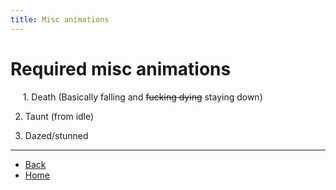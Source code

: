 ```yaml
---
title: Misc animations
---
```

<!-- ## ⚠️ Any clickable hyperlinks have additional important information -->

# Required misc animations

&nbsp;&nbsp;&nbsp;&nbsp;&nbsp;1\. Death (Basically falling and ~~fucking dying~~ staying down) <!-- <a href="./misc/death"> </a> -->
<ol start="2">
  <li>Taunt (from idle)</li> <!-- <a href="./misc/taunt"> </a> -->
</ol>
<ol start="3">
  <li>Dazed/stunned</li> <!-- <a href="./misc/stunned"> </a> -->
</ol>

---

- [Back](./sprites)
- [Home](../)
